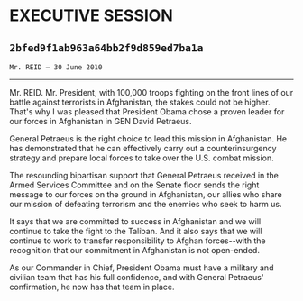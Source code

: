 # EXECUTIVE SESSION
## `2bfed9f1ab963a64bb2f9d859ed7ba1a`
`Mr. REID — 30 June 2010`

---


Mr. REID. Mr. President, with 100,000 troops fighting on the front 
lines of our battle against terrorists in Afghanistan, the stakes could 
not be higher. That's why I was pleased that President Obama chose a 
proven leader for our forces in Afghanistan in GEN David Petraeus.

General Petraeus is the right choice to lead this mission in 
Afghanistan. He has demonstrated that he can effectively carry out a 
counterinsurgency strategy and prepare local forces to take over the 
U.S. combat mission.

The resounding bipartisan support that General Petraeus received in 
the Armed Services Committee and on the Senate floor sends the right 
message to our forces on the ground in Afghanistan, our allies who 
share our mission of defeating terrorism and the enemies who seek to 
harm us.

It says that we are committed to success in Afghanistan and we will 
continue to take the fight to the Taliban. And it also says that we 
will continue to work to transfer responsibility to Afghan forces--with 
the recognition that our commitment in Afghanistan is not open-ended.

As our Commander in Chief, President Obama must have a military and 
civilian team that has his full confidence, and with General Petraeus' 
confirmation, he now has that team in place.
